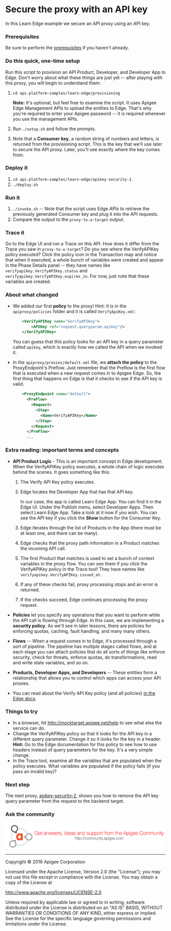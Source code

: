 # Secure the proxy with an API key

In this Learn Edge example we secure an API proxy using an API key.  

### Prerequisites

Be sure to perform the [prerequisites](https://github.com/apigee/api-platform-samples/tree/master/learn-edge#prerequisites) if you haven't already.

### Do this quick, one-time setup

Run this script to provision an API Product, Developer, and Developer App to Edge. Don't worry about what these things are just yet -- after playing with this proxy, you will begin to understand them:

1. `cd api-platform-samples/learn-edge/provisioning`

    **Note:** It's optional, but feel free to examine the script. It uses Apigee Edge Management APIs to upload the entities to Edge. That's why you're required to enter your Apigee password -- it is required whenever you use the management APIs. 

3. Run `./setup.sh` and follow the prompts.

4. Note that a **Consumer key**, a random string of numbers and letters, is returned from the provisioning script. This is the key that we'll use later to secure the API proxy. Later, you'll see exactly where the key comes from.

### Deploy it

1. `cd api-platform-samples/learn-edge/apikey-security-1`.
2. `./deploy.sh`

### Run it

1. `./invoke.sh` -- Note that the script uses Edge APIs to retrieve the previously generated Consumer key and plug it into the API requests. 
4. Compare the output to the `proxy-to-a-target` output. 

### Trace it

Go to the Edge UI and run a Trace on this API. How does it differ from the Trace you saw in `proxy-to-a-target`? Do you see where the VerifyAPIKey policy executed? Click the policy icon in the Transaction map and notice that when it executed, a whole bunch of variables were created and appear in the Phase Details panel -- they have names like `verifyapikey.VerifyAPIKey.status` and `verifyapikey.VerifyAPIKey.expires_in`. For now, just note that these variables are created. 

### About what changed

* We added our first **policy** to the proxy! Hint: it is in the `apiproxy/policies` folder and it is called `VerifyApiKey.xml`:

    ```xml
        <VerifyAPIKey name="VerifyAPIKey">
            <APIKey ref="request.queryparam.apikey"/>
        </VerifyAPIKey>
    ```

  You can guess that this policy looks for an API key in a query parameter called `apikey`, which is exactly how we called the API when we invoked it.

* In the `apiproxy/proxies/default.xml` file, we **attach the policy** to the ProxyEndpoint's Preflow. Just remember that the Preflow is the first flow that is executed when a new request comes in to Apigee Edge. So, the first thing that happens on Edge is that it checks to see if the API key is valid.

    ```xml
        <ProxyEndpoint name="default">
          <PreFlow>
            <Request>
              <Step>
                <Name>VerifyAPIKey</Name>
              </Step>
            </Request>
          </PreFlow>
          ...
    ```

### Extra reading: important terms and concepts

* **API Product Logic** - This is an important concept in Edge development. When the VerifyAPIKey policy executes, a whole chain of logic executes behind the scenes. It goes something like this:

  1. The Verify API Key policy executes.
  2. Edge locates the Developer App that has that API key. 

      In our case, the app is called Learn Edge App. You can find it in the Edge UI. Under the Publish menu, select Developer Apps. Then select Learn Edge App. Take a look at it now if you wish. You can see the API key if you click the **Show** button for the Consumer Key.

  2. Edge iterates through the list of Products in the App (there must be at least one, and there can be many). 
  3. Edge checks that the proxy path information in a Product matches the incoming API call. 
  4. The first Product that matches is used to set a bunch of context variables in the proxy flow. You can see them if you click the VerifyAPIKey policy in the Trace tool! They have names like `verifyapikey.VerifyAPIKey.issued_at`.
  6. If any of these checks fail, proxy processing stops and an error is returned. 
  6. If the checks succeed, Edge continues processing the proxy request. 

* **Policies** let you specify any operations that you want to perform while the API call is flowing through Edge. In this case, we are implementing a **security policy**. As we'll see in later lessons, there are policies for enforcing quotas, caching, fault handling, and many many others. 
* **Flows** -- When a request comes in to Edge, it's processed through a sort of pipeline. The pipeline has multiple stages called flows, and at each stage you can attach policies that do all sorts of things like enforce security, check for threats, enforce quotas, do transformations, read and write state variables, and so on. 
* **Products, Developer Apps, and Developers** -- These entities form a relationship that allows you to control which apps can access your API proxies.
* You can read about the Verify API Key policy (and all policies) [in the Edge docs](http://docs.apigee.com/api-services/reference/verify-api-key-policy).


### Things to try

* In a browser, hit http://mocktarget.apigee.net/help to see what else the service can do.
* Change the VerifyAPIKey policy so that it looks for the API key in a different query parameter. Change it so it looks for the key in a header. **Hint:** Go to the Edge documentation for this policy to see how to use headers instead of query parameters for the key. It's a very simple change.
* In the Trace tool, examine all the variables that are populated when the policy executes. What variables are populated if the policy fails (if you pass an invalid key)?

### Next step

The next proxy, [apikey-security-2](../apikey-security-2/README.md), shows you how to remove the API key query parameter from the request to the backend target. 

### Ask the community

[![alt text](../../images/apigee-community.png "Apigee Community is a great place to ask questions and find answers about developing API proxies. ")](https://community.apigee.com?via=github)

---

Copyright © 2016 Apigee Corporation

Licensed under the Apache License, Version 2.0 (the "License"); you may not use
this file except in compliance with the License. You may obtain a copy
of the License at

http://www.apache.org/licenses/LICENSE-2.0

Unless required by applicable law or agreed to in writing, software
distributed under the License is distributed on an "AS IS" BASIS,
WITHOUT WARRANTIES OR CONDITIONS OF ANY KIND, either express or implied.
See the License for the specific language governing permissions and
limitations under the License.

